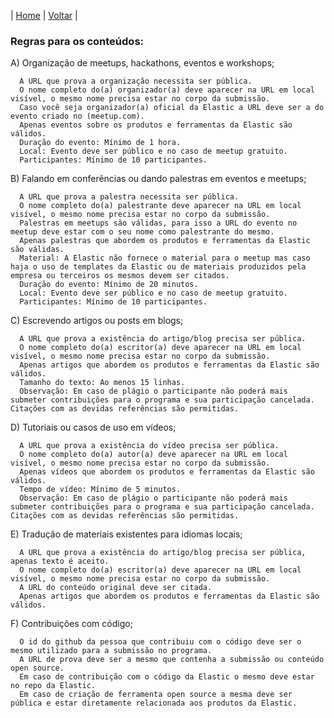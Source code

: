 | [Home](https://elastic.github.io/Elastic-Recognition-Program/) | [Voltar](https://elastic.github.io/Elastic-Recognition-Program/brazil) |

### Regras para os conteúdos: ###

A) Organização de meetups, hackathons, eventos e workshops;

      A URL que prova a organização necessita ser pública.
      O nome completo do(a) organizador(a) deve aparecer na URL em local visível, o mesmo nome precisa estar no corpo da submissão.
      Caso você seja organizador(a) oficial da Elastic a URL deve ser a do evento criado no (meetup.com).
      Apenas eventos sobre os produtos e ferramentas da Elastic são válidos.
      Duração do evento: Mínimo de 1 hora.
      Local: Evento deve ser público e no caso de meetup gratuito.
      Participantes: Mínimo de 10 participantes.

B) Falando em conferências ou dando palestras em eventos e meetups;

      A URL que prova a palestra necessita ser pública.
      O nome completo do(a) palestrante deve aparecer na URL em local visível, o mesmo nome precisa estar no corpo da submissão.
      Palestras em meetups são válidas, para isso a URL do evento no meetup deve estar com o seu nome como palestrante do mesmo.
      Apenas palestras que abordem os produtos e ferramentas da Elastic são válidas.
      Material: A Elastic não fornece o material para o meetup mas caso haja o uso de templates da Elastic ou de materiais produzidos pela empresa ou terceiros os mesmos devem ser citados.
      Duração do evento: Mínimo de 20 minutos.
      Local: Evento deve ser público e no caso de meetup gratuito.
      Participantes: Mínimo de 10 participantes.

C) Escrevendo artigos ou posts em blogs;

      A URL que prova a existência do artigo/blog precisa ser pública.
      O nome completo do(a) escritor(a) deve aparecer na URL em local visível, o mesmo nome precisa estar no corpo da submissão.
      Apenas artigos que abordem os produtos e ferramentas da Elastic são válidos.
      Tamanho do texto: Ao menos 15 linhas.
      Observação: Em caso de plágio o participante não poderá mais submeter contribuições para o programa e sua participação cancelada. Citações com as devidas referências são permitidas.   

D) Tutoriais ou casos de uso em vídeos;

      A URL que prova a existência do vídeo precisa ser pública.
      O nome completo do(a) autor(a) deve aparecer na URL em local visível, o mesmo nome precisa estar no corpo da submissão.
      Apenas vídeos que abordem os produtos e ferramentas da Elastic são válidos.
      Tempo de vídeo: Mínimo de 5 minutos.
      Observação: Em caso de plágio o participante não poderá mais submeter contribuições para o programa e sua participação cancelada. Citações com as devidas referências são permitidas.  

E) Tradução de materiais existentes para idiomas locais;

      A URL que prova a existência do artigo/blog precisa ser pública, apenas texto é aceito.
      O nome completo do(a) escritor(a) deve aparecer na URL em local visível, o mesmo nome precisa estar no corpo da submissão.
      A URL do conteúdo original deve ser citada.
      Apenas artigos que abordem os produtos e ferramentas da Elastic são válidos.
     
F) Contribuições com código;

      O id do github da pessoa que contribuiu com o código deve ser o mesmo utilizado para a submissão no programa.
      A URL de prova deve ser a mesmo que contenha a submissão ou conteúdo open source.
      Em caso de contribuição com o código da Elastic o mesmo deve estar no repo da Elastic.
      Em caso de criação de ferramenta open source a mesma deve ser pública e estar diretamente relacionada aos produtos da Elastic.
